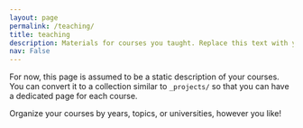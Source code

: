 ```yaml
---
layout: page
permalink: /teaching/
title: teaching
description: Materials for courses you taught. Replace this text with your description.
nav: False
---
```


For now, this page is assumed to be a static description of your courses. You can convert it to a collection similar to `_projects/` so that you can have a dedicated page for each course.

Organize your courses by years, topics, or universities, however you like!

